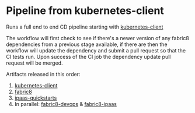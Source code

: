 # Pipeline from kubernetes-client

Runs a full end to end CD pipeline starting with [kubernetes-client](https://github.com/fabric8io/kubernetes-client)

The workflow will first check to see if there's a newer version of any fabric8 dependencies from a previous stage available, if there are then the workflow will update the dependency and submit a pull request so that the CI tests run.  Upon success of the CI job the dependency update pull request will be merged.

Artifacts released in this order:

1. [kubernetes-client](https://github.com/fabric8io/kubernetes-client)
2. [fabric8](https://github.com/fabric8io/fabric8)
3. [ipaas-quickstarts](https://github.com/fabric8io/ipaas-quickstarts)
4. In parallel: [fabric8-devops](https://github.com/fabric8io/fabric8-devops) & [fabric8-ipaas](https://github.com/fabric8io/fabric8-ipaas)
